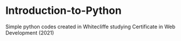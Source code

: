# Introduction-to-Python

Simple python codes created in Whitecliffe studying Certificate in Web Development (2021)
